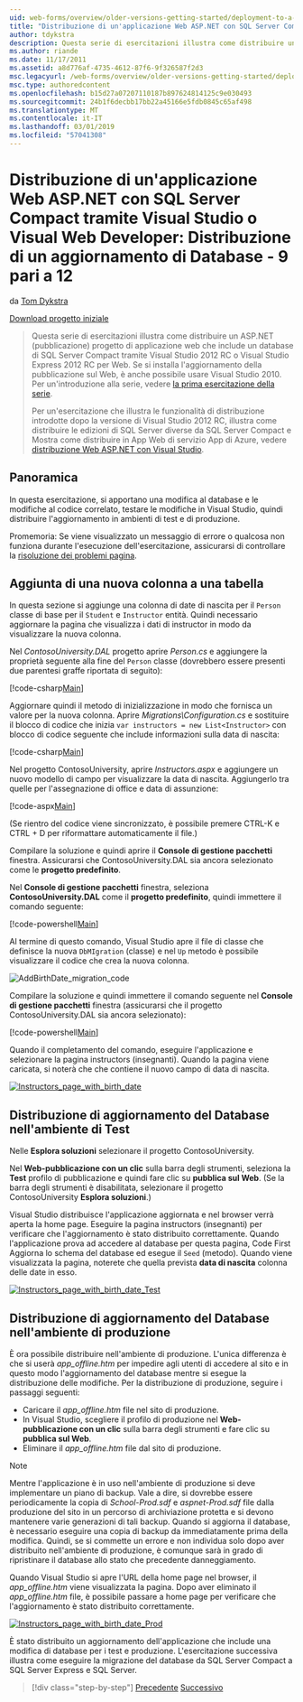 ```yaml
---
uid: web-forms/overview/older-versions-getting-started/deployment-to-a-hosting-provider/deployment-to-a-hosting-provider-deploying-a-database-update-9-of-12
title: "Distribuzione di un'applicazione Web ASP.NET con SQL Server Compact tramite Visual Studio o Visual Web Developer: Distribuzione di un aggiornamento di Database - 9 pari a 12 | Microsoft Docs"
author: tdykstra
description: Questa serie di esercitazioni illustra come distribuire un ASP.NET (pubblicazione) progetto di applicazione web che include un database di SQL Server Compact tramite Visual s...
ms.author: riande
ms.date: 11/17/2011
ms.assetid: a8d776af-4735-4612-87f6-9f326587f2d3
msc.legacyurl: /web-forms/overview/older-versions-getting-started/deployment-to-a-hosting-provider/deployment-to-a-hosting-provider-deploying-a-database-update-9-of-12
msc.type: authoredcontent
ms.openlocfilehash: b15d27a07207110187b897624814125c9e030493
ms.sourcegitcommit: 24b1f6decbb17bb22a45166e5fdb0845c65af498
ms.translationtype: MT
ms.contentlocale: it-IT
ms.lasthandoff: 03/01/2019
ms.locfileid: "57041308"
---
```

<a name="deploying-an-aspnet-web-application-with-sql-server-compact-using-visual-studio-or-visual-web-developer-deploying-a-database-update---9-of-12"></a>Distribuzione di un'applicazione Web ASP.NET con SQL Server Compact tramite Visual Studio o Visual Web Developer: Distribuzione di un aggiornamento di Database - 9 pari a 12
====================
da [Tom Dykstra](https://github.com/tdykstra)

[Download progetto iniziale](http://code.msdn.microsoft.com/Deploying-an-ASPNET-Web-4e31366b)

> Questa serie di esercitazioni illustra come distribuire un ASP.NET (pubblicazione) progetto di applicazione web che include un database di SQL Server Compact tramite Visual Studio 2012 RC o Visual Studio Express 2012 RC per Web. Se si installa l'aggiornamento della pubblicazione sul Web, è anche possibile usare Visual Studio 2010. Per un'introduzione alla serie, vedere [la prima esercitazione della serie](deployment-to-a-hosting-provider-introduction-1-of-12.md).
> 
> Per un'esercitazione che illustra le funzionalità di distribuzione introdotte dopo la versione di Visual Studio 2012 RC, illustra come distribuire le edizioni di SQL Server diverse da SQL Server Compact e Mostra come distribuire in App Web di servizio App di Azure, vedere [distribuzione Web ASP.NET con Visual Studio](../../deployment/visual-studio-web-deployment/introduction.md).


## <a name="overview"></a>Panoramica

In questa esercitazione, si apportano una modifica al database e le modifiche al codice correlato, testare le modifiche in Visual Studio, quindi distribuire l'aggiornamento in ambienti di test e di produzione.

Promemoria: Se viene visualizzato un messaggio di errore o qualcosa non funziona durante l'esecuzione dell'esercitazione, assicurarsi di controllare la [risoluzione dei problemi pagina](deployment-to-a-hosting-provider-creating-and-installing-deployment-packages-12-of-12.md).

## <a name="adding-a-new-column-to-a-table"></a>Aggiunta di una nuova colonna a una tabella

In questa sezione si aggiunge una colonna di date di nascita per il `Person` classe di base per il `Student` e `Instructor` entità. Quindi necessario aggiornare la pagina che visualizza i dati di instructor in modo da visualizzare la nuova colonna.

Nel *ContosoUniversity.DAL* progetto aprire *Person.cs* e aggiungere la proprietà seguente alla fine del `Person` classe (dovrebbero essere presenti due parentesi graffe riportata di seguito):

[!code-csharp[Main](deployment-to-a-hosting-provider-deploying-a-database-update-9-of-12/samples/sample1.cs)]

Aggiornare quindi il metodo di inizializzazione in modo che fornisca un valore per la nuova colonna. Aprire *Migrations\Configuration.cs* e sostituire il blocco di codice che inizia `var instructors = new List<Instructor>` con blocco di codice seguente che include informazioni sulla data di nascita:

[!code-csharp[Main](deployment-to-a-hosting-provider-deploying-a-database-update-9-of-12/samples/sample2.cs)]

Nel progetto ContosoUniversity, aprire *Instructors.aspx* e aggiungere un nuovo modello di campo per visualizzare la data di nascita. Aggiungerlo tra quelle per l'assegnazione di office e data di assunzione:

[!code-aspx[Main](deployment-to-a-hosting-provider-deploying-a-database-update-9-of-12/samples/sample3.aspx)]

(Se rientro del codice viene sincronizzato, è possibile premere CTRL-K e CTRL + D per riformattare automaticamente il file.)

Compilare la soluzione e quindi aprire il **Console di gestione pacchetti** finestra. Assicurarsi che ContosoUniversity.DAL sia ancora selezionato come le **progetto predefinito**.

Nel **Console di gestione pacchetti** finestra, seleziona **ContosoUniversity.DAL** come il **progetto predefinito**, quindi immettere il comando seguente:

[!code-powershell[Main](deployment-to-a-hosting-provider-deploying-a-database-update-9-of-12/samples/sample4.ps1)]

Al termine di questo comando, Visual Studio apre il file di classe che definisce la nuova `DbMIgration` (classe) e nel `Up` metodo è possibile visualizzare il codice che crea la nuova colonna.

![AddBirthDate_migration_code](deployment-to-a-hosting-provider-deploying-a-database-update-9-of-12/_static/image1.png)

Compilare la soluzione e quindi immettere il comando seguente nel **Console di gestione pacchetti** finestra (assicurarsi che il progetto ContosoUniversity.DAL sia ancora selezionato):

[!code-powershell[Main](deployment-to-a-hosting-provider-deploying-a-database-update-9-of-12/samples/sample5.ps1)]

Quando il completamento del comando, eseguire l'applicazione e selezionare la pagina instructors (insegnanti). Quando la pagina viene caricata, si noterà che che contiene il nuovo campo di data di nascita.

[![Instructors_page_with_birth_date](deployment-to-a-hosting-provider-deploying-a-database-update-9-of-12/_static/image3.png)](deployment-to-a-hosting-provider-deploying-a-database-update-9-of-12/_static/image2.png)

## <a name="deploying-the-database-update-to-the-test-environment"></a>Distribuzione di aggiornamento del Database nell'ambiente di Test

Nelle **Esplora soluzioni** selezionare il progetto ContosoUniversity.

Nel **Web-pubblicazione con un clic** sulla barra degli strumenti, seleziona la **Test** profilo di pubblicazione e quindi fare clic su **pubblica sul Web**. (Se la barra degli strumenti è disabilitata, selezionare il progetto ContosoUniversity **Esplora soluzioni**.)

Visual Studio distribuisce l'applicazione aggiornata e nel browser verrà aperta la home page. Eseguire la pagina instructors (insegnanti) per verificare che l'aggiornamento è stato distribuito correttamente. Quando l'applicazione prova ad accedere al database per questa pagina, Code First Aggiorna lo schema del database ed esegue il `Seed` (metodo). Quando viene visualizzata la pagina, noterete che quella prevista **data di nascita** colonna delle date in esso.

[![Instructors_page_with_birth_date_Test](deployment-to-a-hosting-provider-deploying-a-database-update-9-of-12/_static/image5.png)](deployment-to-a-hosting-provider-deploying-a-database-update-9-of-12/_static/image4.png)

## <a name="deploying-the-database-update-to-the-production-environment"></a>Distribuzione di aggiornamento del Database nell'ambiente di produzione

È ora possibile distribuire nell'ambiente di produzione. L'unica differenza è che si userà *app\_offline.htm* per impedire agli utenti di accedere al sito e in questo modo l'aggiornamento del database mentre si esegue la distribuzione delle modifiche. Per la distribuzione di produzione, seguire i passaggi seguenti:

- Caricare il *app\_offline.htm* file nel sito di produzione.
- In Visual Studio, scegliere il profilo di produzione nel **Web-pubblicazione con un clic** sulla barra degli strumenti e fare clic su **pubblica sul Web**.
- Eliminare il *app\_offline.htm* file dal sito di produzione.

> [!NOTE]
> Mentre l'applicazione è in uso nell'ambiente di produzione si deve implementare un piano di backup. Vale a dire, si dovrebbe essere periodicamente la copia di *School-Prod.sdf* e *aspnet-Prod.sdf* file dalla produzione del sito in un percorso di archiviazione protetta e si devono mantenere varie generazioni di tali backup. Quando si aggiorna il database, è necessario eseguire una copia di backup da immediatamente prima della modifica. Quindi, se si commette un errore e non individua solo dopo aver distribuito nell'ambiente di produzione, è comunque sarà in grado di ripristinare il database allo stato che precedente danneggiamento.


Quando Visual Studio si apre l'URL della home page nel browser, il *app\_offline.htm* viene visualizzata la pagina. Dopo aver eliminato il *app\_offline.htm* file, è possibile passare a home page per verificare che l'aggiornamento è stato distribuito correttamente.

[![Instructors_page_with_birth_date_Prod](deployment-to-a-hosting-provider-deploying-a-database-update-9-of-12/_static/image7.png)](deployment-to-a-hosting-provider-deploying-a-database-update-9-of-12/_static/image6.png)

È stato distribuito un aggiornamento dell'applicazione che include una modifica di database per i test e produzione. L'esercitazione successiva illustra come eseguire la migrazione del database da SQL Server Compact a SQL Server Express e SQL Server.

> [!div class="step-by-step"]
> [Precedente](deployment-to-a-hosting-provider-deploying-a-code-only-update-8-of-12.md)
> [Successivo](deployment-to-a-hosting-provider-migrating-to-sql-server-10-of-12.md)
